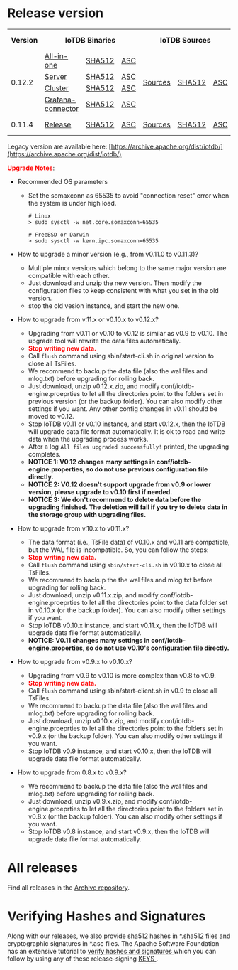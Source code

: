 <!--

    Licensed to the Apache Software Foundation (ASF) under one
    or more contributor license agreements.  See the NOTICE file
    distributed with this work for additional information
    regarding copyright ownership.  The ASF licenses this file
    to you under the Apache License, Version 2.0 (the
    "License"); you may not use this file except in compliance
    with the License.  You may obtain a copy of the License at
    
        http://www.apache.org/licenses/LICENSE-2.0
    
    Unless required by applicable law or agreed to in writing,
    software distributed under the License is distributed on an
    "AS IS" BASIS, WITHOUT WARRANTIES OR CONDITIONS OF ANY
    KIND, either express or implied.  See the License for the
    specific language governing permissions and limitations
    under the License.

-->

# Release version

<table>
	<tr>
      <th>Version</th>
	    <th colspan="3">IoTDB Binaries</th>
	    <th colspan="3">IoTDB Sources</th>
	    <th>release notes</th>  
	</tr>
	<tr>
            <td rowspan="4">0.12.2</td>
            <td><a href="https://www.apache.org/dyn/closer.cgi/iotdb/0.12.2/apache-iotdb-0.12.2-all-bin.zip">All-in-one</a></td>
            <td><a href="https://downloads.apache.org/iotdb/0.12.2/apache-iotdb-0.12.2-all-bin.zip.sha512">SHA512</a></td>
            <td><a href="https://downloads.apache.org/iotdb/0.12.2/apache-iotdb-0.12.2-all-bin.zip.asc">ASC</a></td>
            <td rowspan="4"><a href="https://www.apache.org/dyn/closer.cgi/iotdb/0.12.2/apache-iotdb-0.12.2-source-release.zip">Sources</a></td>
            <td rowspan="4"><a href="https://downloads.apache.org/iotdb/0.12.2/apache-iotdb-0.12.2-source-release.zip.sha512">SHA512</a></td>
            <td rowspan="4"><a href="https://downloads.apache.org/iotdb/0.12.2/apache-iotdb-0.12.2-source-release.zip.asc">ASC</a></td>
            <td rowspan="4"><a href="https://raw.githubusercontent.com/apache/iotdb/v0.12.2/RELEASE_NOTES.md">release notes</a></td>
      </tr>
      <tr>
            <td><a href="https://www.apache.org/dyn/closer.cgi/iotdb/0.12.2/apache-iotdb-0.12.2-server-bin.zip">Server</a></td>
            <td><a href="https://downloads.apache.org/iotdb/0.12.2/apache-iotdb-0.12.2-server-bin.zip.sha512">SHA512</a></td>
            <td><a href="https://downloads.apache.org/iotdb/0.12.2/apache-iotdb-0.12.2-server-bin.zip.asc">ASC</a></td>
      </tr>
      <tr>
            <td><a href="https://www.apache.org/dyn/closer.cgi/iotdb/0.12.2/apache-iotdb-0.12.2-cluster-bin.zip">Cluster</a></td>
            <td><a href="https://downloads.apache.org/iotdb/0.12.2/apache-iotdb-0.12.2-cluster-bin.zip.sha512">SHA512</a></td>
            <td><a href="https://downloads.apache.org/iotdb/0.12.2/apache-iotdb-0.12.2-cluster-bin.zip.asc">ASC</a></td>
      </tr>
      <tr>
            <td><a href="https://www.apache.org/dyn/closer.cgi/iotdb/0.12.2/apache-iotdb-0.12.2-grafana-bin.zip">Grafana-connector</a></td>
            <td><a href="https://downloads.apache.org/iotdb/0.12.2/apache-iotdb-0.12.2-grafana-bin.zip.sha512">SHA512</a></td>
            <td><a href="https://downloads.apache.org/iotdb/0.12.2/apache-iotdb-0.12.2-grafana-bin.zip.asc">ASC</a></td>
      </tr>
      <!-- 0.11.4 -->
	  <tr>
            <td>0.11.4</td>
            <td><a href="https://www.apache.org/dyn/closer.cgi/iotdb/0.11.4/apache-iotdb-0.11.4-bin.zip">Release</a></td>
            <td><a href="https://downloads.apache.org/iotdb/0.11.4/apache-iotdb-0.11.4-bin.zip.sha512">SHA512</a></td>
            <td><a href="https://downloads.apache.org/iotdb/0.11.4/apache-iotdb-0.11.4-bin.zip.asc">ASC</a></td>
            <td><a href="https://www.apache.org/dyn/closer.cgi/iotdb/0.11.4/apache-iotdb-0.11.4-source-release.zip">Sources</a></td>
            <td><a href="https://downloads.apache.org/iotdb/0.11.4/apache-iotdb-0.11.4-source-release.zip.sha512">SHA512</a></td>
            <td><a href="https://downloads.apache.org/iotdb/0.11.4/apache-iotdb-0.11.4-source-release.zip.asc">ASC</a></td>
            <td><a href="https://raw.githubusercontent.com/apache/iotdb/v0.11.4/RELEASE_NOTES.md">release notes</a></td>
      </tr>
</table>

Legacy version are available here: [https://archive.apache.org/dist/iotdb/](https://archive.apache.org/dist/iotdb/)


**<font color=red>Upgrade Notes</font>**:

- Recommended OS parameters
  * Set the somaxconn as 65535 to avoid "connection reset" error when the system is under high load.
    ```
    # Linux
    > sudo sysctl -w net.core.somaxconn=65535
   
    # FreeBSD or Darwin
    > sudo sysctl -w kern.ipc.somaxconn=65535
    ```

- How to upgrade a minor version (e.g., from v0.11.0 to v0.11.3)?
  * Multiple minor versions which belong to the same major version are compatible with each other.
  * Just download and unzip the new version. Then modify the configuration files to keep consistent 
  with what you set in the old version.
  * stop the old vesion instance, and start the new one.

- How to upgrade from v.11.x or v0.10.x to v0.12.x?
  * Upgrading from v0.11 or v0.10 to v0.12 is similar as v0.9 to v0.10. The upgrade tool will rewrite the data files automatically.
  * **<font color=red>Stop writing new data.</font>**
  * Call `flush` command using sbin/start-cli.sh in original version to close all TsFiles.
  * We recommend to backup the data file (also the wal files and mlog.txt) before upgrading for rolling back.
  * Just download, unzip v0.12.x.zip, and modify conf/iotdb-engine.proeprties to let all the 
  directories point to the folders set in previous version (or the backup folder). 
  You can also modify other settings if you want. Any other config changes in v0.11 should be moved to v0.12. 
  * Stop IoTDB v0.11 or v0.10 instance, and start v0.12.x, then the IoTDB will upgrade data file format automatically. It is ok to read and write data when the upgrading process works.
  * After a log `All files upgraded successfully!` printed, the upgrading completes.
  * __NOTICE 1: V0.12 changes many settings in conf/iotdb-engine.properties, so do not use previous 
    configuration file directly.__
  * __NOTICE 2: V0.12 doesn't support upgrade from v0.9 or lower version, please upgrade to v0.10 first if needed.__
  * __NOTICE 3: We don't recommend to delete data before the upgrading finished. The deletion will fail if you try to delete data in the storage group with upgrading files.__

- How to upgrade from v.10.x to v0.11.x?
  * The data format (i.e., TsFile data) of v0.10.x and v0.11 are compatible, but the WAL file is 
  incompatible. So, you can follow the steps:
  * **<font color=red>Stop writing new data.</font>**
  * Call `flush` command using `sbin/start-cli.sh` in v0.10.x to close all TsFiles.
  * We recommend to backup the the wal files and mlog.txt before upgrading for rolling back.
  * Just download, unzip v0.11.x.zip, and modify conf/iotdb-engine.proeprties to let all the 
    directories point to the data folder set in v0.10.x (or the backup folder). You can also modify 
    other settings if you want.
  * Stop IoTDB v0.10.x instance, and start v0.11.x, then the IoTDB will upgrade data file format 
    automatically.
  * __NOTICE: V0.11 changes many settings in conf/iotdb-engine.properties, so do not use v0.10's 
    configuration file directly.__

- How to upgrade from v0.9.x to v0.10.x?
  * Upgrading from v0.9 to v0.10 is more complex than v0.8 to v0.9.
  * **<font color=red>Stop writing new data.</font>**
  * Call `flush` command using sbin/start-client.sh in v0.9 to close all TsFiles.
  * We recommend to backup the data file (also the wal files and mlog.txt) before upgrading for rolling back.
  * Just download, unzip v0.10.x.zip, and modify conf/iotdb-engine.proeprties to let all the 
  directories point to the folders set in v0.9.x  (or the backup folder). 
  You can also modify other settings if you want. 
  * Stop IoTDB v0.9 instance, and start v0.10.x, then the IoTDB will upgrade data file format automatically.

- How to upgrade from 0.8.x to v0.9.x?
  * We recommend to backup the data file (also the wal files and mlog.txt) before upgrading for rolling back.
  * Just download, unzip v0.9.x.zip, and modify conf/iotdb-engine.proeprties to let all the 
  directories point to the folders set in v0.8.x (or the backup folder). 
  You can also modify other settings if you want. 
  * Stop IoTDB v0.8 instance, and start v0.9.x, then the IoTDB will upgrade data file format automatically.
  


       

# All releases

Find all releases in the [Archive repository](https://archive.apache.org/dist/iotdb/).



# Verifying Hashes and Signatures

Along with our releases, we also provide sha512 hashes in *.sha512 files and cryptographic signatures in *.asc files. The Apache Software Foundation has an extensive tutorial to [verify hashes and signatures ](http://www.apache.org/info/verification.html)which you can follow by using any of these release-signing [KEYS ](https://downloads.apache.org/iotdb/KEYS).
